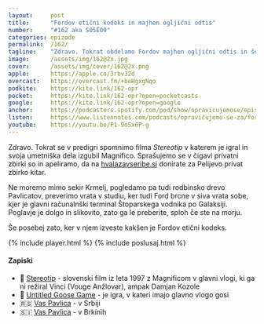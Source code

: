 ```yaml
---
layout: 	post
title:  	"Fordov etični kodeks in majhen ogljični odtis"
number: 	"#162 aka S05E09"
categories:	epizode
permalink:	/162/
tagline: 	"Zdravo. Tokrat obdelamo Fordov majhen ogljični odtis in še manjši (oz. krajši) etični kodeks."
image:		/assets/img/162@2x.jpg
cover:		/assets/img/cover/162@2x.png
apple:		https://apple.co/3rbv32d
overcast:	https://overcast.fm/+beHgxgNqo
podkite:	https://kite.link/162-opr
pocket:		https://kite.link/162-opr?open=pocketcasts
google:		https://kite.link/162-opr?open=google
anchor:		https://podcasters.spotify.com/pod/show/opravicujemose/episodes/Fordov-etini-kodeks-in-majhen-ogljini-odtis-e26fabh
listen:		https://www.listennotes.com/podcasts/opravičujemo-se-za/fordov-etični-kodeks-in-NSimInpVdTR/embed/
youtube:	https://youtu.be/P1-9oSx6P-g
---
```


Zdravo. Tokrat se v predigri spomnimo filma _Stereotip_ v katerem je igral in svoja umetniška dela izgubil Magnifico. Sprašujemo se v čigavi privatni zbirki so in apeliramo, da na [hvalazavseribe.si](https://hvalazavseribe.si/) donirate za Pelijevo privat zbirko kitar. 

Ne moremo mimo sekir Krmelj, pogledamo pa tudi rodbinsko drevo Pavlicatov, preverimo vrata v studiu, ker tudi Ford brcne v siva vrata sobe, kjer je glavni računalnški terminal Štoparskega vodnika po Galaksiji. Poglavje je dolgo in slikovito, zato ga le preberite, sploh če ste na morju. 

Še posebej zato, ker v njem izveste kakšen je Fordov etični kodeks. 

{% include player.html %}
{% include poslusaj.html %}

<!--break-->

#### Zapiski

- 🎨 [Stereotip](https://www.imdb.com/title/tt0386801/) - slovenski film iz leta 1997 z Magnificom v glavni vlogi, ki ga ni režiral Vinci (Vouge Anžlovar), ampak Damjan Kozole 
- 🪿 [Untitled Goose Game](https://en.wikipedia.org/wiki/Untitled_Goose_Game) - je igra, v kateri imajo glavno vlogo gosi
- 🇷🇸 [Vas Pavlica](https://goo.gl/maps/CsJQF7JQDzJyoYzs5) - v Srbiji
- 🇸🇮 [Vas Pavlica](https://goo.gl/maps/TrtK49TLCMhQfia2A) - v Brkinih